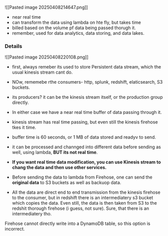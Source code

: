 ![[Pasted image 20250408214647.png]]
- near real time
- can transform the data using lambda on hte fly, but takes time
- billed based on the volume pf data being passed thorugh it.
- remember, used for data analytics, data storing, and data lakes.



### Details
![[Pasted image 20250408220108.png]]

- first, always remeber its used to store Persistent data stream, which the usual kinesis stream cant do.
- NOw, rememebe rthe consumers- http, splunk, redshift, elaticsearch, S3 buckets.
- its producers? it can be the kinesis stream itself, or the production group directly.
- In either case we have a near real time buffer of data passing through it.
- kinesis stream has real time passing, but even still the kinesis firehose tkes it time.
- buffer time is 60 seconds, or 1 MB of data stored and readyv to send.
- it can be processed and channged into different data before sending as well, using lambda, **BUT its not real time**.
- **If you want real time data modification, you can use Kinesis stream to chang the data and then use other services.**
- Before sending the data to lambda from Firehose, one can send the **original data** to S3 buckets as well as backuop data.

- All the data are direct end to end transmission from the kinesis firehose to the consumer, but in redshift there is an intermediatery s3 bucket which copies the data. Even still, the data is then taken from S3 to the redshit thorough firehose (i guess, not sure). Sure, that there is an intermediatery tho.



Firehose cannot directly write into a DynamoDB table, so this option is incorrect.
